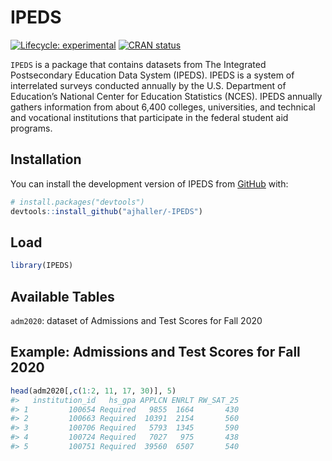 
<!-- README.md is generated from README.Rmd. Please edit that file -->

# IPEDS

<!-- badges: start -->

[![Lifecycle:
experimental](https://img.shields.io/badge/lifecycle-experimental-orange.svg)](https://lifecycle.r-lib.org/articles/stages.html#experimental)
[![CRAN
status](https://www.r-pkg.org/badges/version/IPEDS)](https://CRAN.R-project.org/package=IPEDS)
<!-- badges: end -->

`IPEDS` is a package that contains datasets from The Integrated
Postsecondary Education Data System (IPEDS). IPEDS is a system of
interrelated surveys conducted annually by the U.S. Department of
Education’s National Center for Education Statistics (NCES). IPEDS
annually gathers information from about 6,400 colleges, universities,
and technical and vocational institutions that participate in the
federal student aid programs.

## Installation

You can install the development version of IPEDS from
[GitHub](https://github.com/) with:

``` r
# install.packages("devtools")
devtools::install_github("ajhaller/-IPEDS")
```

## Load

``` r
library(IPEDS)
```

## Available Tables

`adm2020`: dataset of Admissions and Test Scores for Fall 2020

## Example: Admissions and Test Scores for Fall 2020

``` r
head(adm2020[,c(1:2, 11, 17, 30)], 5)
#>   institution_id   hs_gpa APPLCN ENRLT RW_SAT_25
#> 1         100654 Required   9855  1664       430
#> 2         100663 Required  10391  2154       560
#> 3         100706 Required   5793  1345       590
#> 4         100724 Required   7027   975       438
#> 5         100751 Required  39560  6507       540
```
